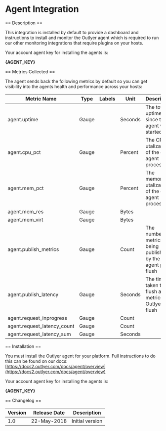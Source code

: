 Agent Integration
=================

== Description ==

This integration is installed by default to provide a dashboard and instructions to install and monitor the Outlyer
agent which is required to run our other monitoring integrations that require plugins on your hosts. 

Your account agent key for installing the agents is:

**{AGENT_KEY}**

== Metrics Collected ==

The agent sends back the following metrics by default so you can get visibility into the agents health and performance 
across your hosts:

|Metric Name                |Type |Labels|Unit   |Description                                                 |
|---------------------------|-----|------|-------|------------------------------------------------------------|
|agent.uptime               |Gauge|      |Seconds|The total uptime since the agent was started                |
|agent.cpu_pct              |Gauge|      |Percent|The CPU utalization of the core agent process               |
|agent.mem_pct              |Gauge|      |Percent|The memory utalization of the core agent process            |
|agent.mem_res              |Gauge|      |Bytes  |                                                            |
|agent.mem_virt             |Gauge|      |Bytes  |                                                            |
|agent.publish_metrics      |Gauge|      |Count  |The number of metrics being published by the agent per flush|
|agent.publish_latency      |Gauge|      |Seconds|The time taken to flush all the metrics to Outlyer per flush|
|agent.request_inprogress   |Gauge|      |Count  |                                                            |
|agent.request_latency_count|Gauge|      |Count  |                                                            |
|agent.request_latency_sum  |Gauge|      |Seconds|                                                            |

== Installation ==

You must install the Outlyer agent for your platform. Full instructions to do this can be found on our docs: 
[https://docs2.outlyer.com/docs/agent/overview](https://docs2.outlyer.com/docs/agent/overview)

Your account agent key for installing the agents is:

**{AGENT_KEY}**

== Changelog ==

|Version|Release Date|Description                                         |
|-------|------------|----------------------------------------------------|
|1.0    |22-May-2018 |Initial version                                     |
